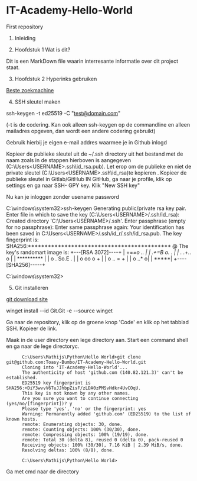 # IT-Academy-Hello-World
First repository
1. Inleiding

3. Hoofdstuk 1 Wat is dit?

Dit is een MarkDown file waarin interresante informatie over dit project staat.

3. Hoofdstuk 2 Hyperinks gebruiken

[Beste zoekmachine](https://duckduckgo.com)

4. SSH sleutel maken

ssh-keygen -t ed25519 -C "test@domain.com"

(-t is de codering. Kan ook alleen ssh-keygen <enter> op de commandline en alleen mailadres opgeven, dan wordt een andere codering gebruikt) 

Gebruik hierbij je eigen e-mail addres waarmee je in Github inlogd

Kopieer de publieke sleutel uit de ~/.ssh directory uit het bestand met de naam zoals in de stappen hierboven is aangegeven (C:\Users\<USERNAME>\.ssh\id_rsa.pub).
Let erop om de publieke en niet de private sleutel (C:\Users\<USERNAME>\.ssh\id_rsa)te kopieren . Kopieer de publieke sleutel in Gitlab/GitHub
IN GitHub, ga naar je profile, klik op settings en ga naar SSH- GPY key.
Klik "New SSH key"

Nu kan je inloggen zonder usename password

C:\windows\system32>ssh-keygen
Generating public/private rsa key pair.
Enter file in which to save the key (C:\Users\<USERNAME>/.ssh/id_rsa):
Created directory 'C:\Users\<USERNAME>/.ssh'.
Enter passphrase (empty for no passphrase):
Enter same passphrase again:
Your identification has been saved in C:\Users\<USERNAME>/.ssh/id_r<USERNAME>/.ssh/id_rsa.pub.
The key fingerprint is:
SHA256:******************************************* <USERNAME>@<COMPUTERNAME>
The key's randomart image is:
+---[RSA 3072]----+
|     +=*=o  ..   |
|     .+=B o.  .  |
|    . .+.*.  o   |
|     **********  |
|    o . So.E   . |
|       o oo o +  |
|        o .. = + |
|         o  ..* o|
|            *****|
+----[SHA256]-----+

C:\windows\system32>


5. Git installeren

  [git download site](https://git-scm.com/download/win)

  winget install --id Git.Git -e --source winget
  
  Ga naar de repository, klik op de groene knop 'Code' en klik op het tabblad SSH. Kopieer de link.
  
  Maak in de user directory een lege directory aan. Start een command shell en ga naar de lege directoryc.
  
  
          C:\Users\Mathijs\Python\Hello World>git clone git@github.com:Toasy-Bumbo/IT-Academy-Hello-World.git
          Cloning into 'IT-Academy-Hello-World'...
          The authenticity of host 'github.com (140.82.121.3)' can't be established.
          ED25519 key fingerprint is SHA256:+DiY3wvvV6TuJJhbpZisF/zLDA0zPMSvHdkr4UvCOqU.
          This key is not known by any other names.
          Are you sure you want to continue connecting (yes/no/[fingerprint])? y
          Please type 'yes', 'no' or the fingerprint: yes
          Warning: Permanently added 'github.com' (ED25519) to the list of known hosts.
          remote: Enumerating objects: 30, done.
          remote: Counting objects: 100% (30/30), done.
          remote: Compressing objects: 100% (19/19), done.
          remote: Total 30 (delta 8), reused 0 (delta 0), pack-reused 0
          Receiving objects: 100% (30/30), 7.16 KiB | 2.39 MiB/s, done.
          Resolving deltas: 100% (8/8), done.

          C:\Users\Mathijs\Python\Hello World>
  
  Ga met cmd naar de directory
  
  


